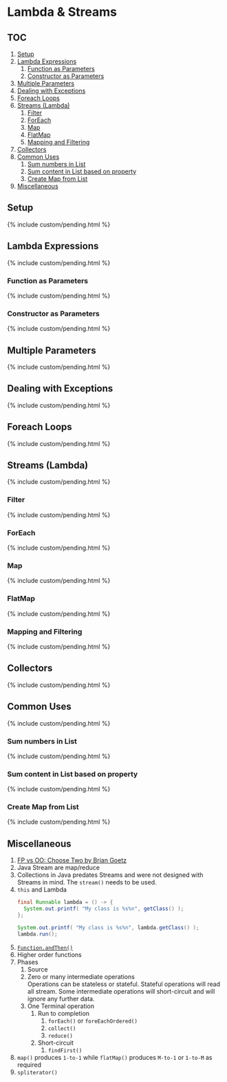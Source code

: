 # Lambda & Streams

## TOC

1. [Setup](#setup)
1. [Lambda Expressions](#lambda-expressions)
    1. [Function as Parameters](#function-as-parameters)
    1. [Constructor as Parameters](#constructor-as-parameters)
1. [Multiple Parameters](#multiple-parameters)
1. [Dealing with Exceptions](#dealing-with-exceptions)
1. [Foreach Loops](#foreach-loops)
1. [Streams (Lambda)](#streams-lambda)
    1. [Filter](#filter)
    1. [ForEach](#foreach)
    1. [Map](#map)
    1. [FlatMap](#flatmap)
    1. [Mapping and Filtering](#mapping-and-filtering)
1. [Collectors](#collectors)
1. [Common Uses](#common-uses)
    1. [Sum numbers in List](#sum-numbers-in-list)
    1. [Sum content in List based on property](#sum-content-in-list-based-on-property)
    1. [Create Map from List](#create-map-from-list)
1. [Miscellaneous](#miscellaneous)

## Setup

{% include custom/pending.html %}

## Lambda Expressions

{% include custom/pending.html %}

### Function as Parameters

{% include custom/pending.html %}

### Constructor as Parameters

{% include custom/pending.html %}

## Multiple Parameters

{% include custom/pending.html %}

## Dealing with Exceptions

{% include custom/pending.html %}

## Foreach Loops

{% include custom/pending.html %}

## Streams (Lambda)

{% include custom/pending.html %}

### Filter

{% include custom/pending.html %}

### ForEach

{% include custom/pending.html %}

### Map

{% include custom/pending.html %}

### FlatMap

{% include custom/pending.html %}

### Mapping and Filtering

{% include custom/pending.html %}

## Collectors

{% include custom/pending.html %}

## Common Uses

{% include custom/pending.html %}

### Sum numbers in List

{% include custom/pending.html %}

### Sum content in List based on property

{% include custom/pending.html %}

### Create Map from List

{% include custom/pending.html %}

## Miscellaneous

1. [FP vs OO: Choose Two by Brian Goetz](https://www.youtube.com/watch?v=8GWZE2Y2O9E)
1. Java Stream are map/reduce
1. Collections in Java predates Streams and were not designed with Streams in mind.  The `stream()` needs to be used.
1. `this` and Lambda
    ```java
    final Runnable lambda = () -> {
      System.out.printf( "My class is %s%n", getClass() );
    };

    System.out.printf( "My class is %s%n", lambda.getClass() );
    lambda.run();
    ```
1. [`Function.andThen()`](https://docs.oracle.com/en/java/javase/14/docs/api/java.base/java/util/function/Function.html#andThen(java.util.function.Function))
1. Higher order functions
1. Phases
    1. Source
    1. Zero or many intermediate operations<br/>
        Operations can be stateless or stateful.  Stateful operations will read all stream.  Some intermediate operations will short-circuit and will ignore any further data.
    1. One Terminal operation
        1. Run to completion
            1. `forEach()` or `foreEachOrdered()`
            1. `collect()`
            1. `reduce()`
        1. Short-circuit
            1. `findFirst()`
1. `map()` produces `1-to-1` while `flatMap()` produces `M-to-1` or `1-to-M` as required
1. `spliterator()`
